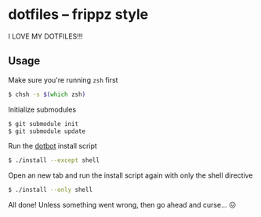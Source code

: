 # dotfiles – frippz style

I LOVE MY DOTFILES!!!

## Usage

Make sure you're running `zsh` first

```zsh
$ chsh -s $(which zsh)
```

Initialize submodules

```zsh
$ git submodule init
$ git submodule update
```

Run the [dotbot](https://github.com/anishathalye/dotbot) install script

```zsh
$ ./install --except shell
```

Open an new tab and run the install script again with only the shell directive

```zsh
$ ./install --only shell
```

All done! Unless something went wrong, then go ahead and curse… 😖
